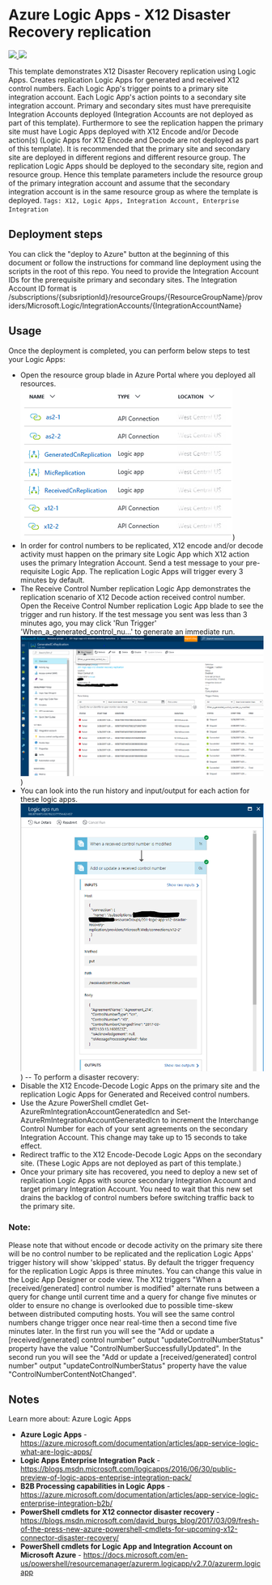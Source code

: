 # Azure Logic Apps - X12 Disaster Recovery replication

<a href="https://portal.azure.com/#create/Microsoft.Template/uri/https%3A%2F%2Fraw.githubusercontent.com%2FAzure%2Fazure-quickstart-templates%2Fmaster%2F201-logic-app-x12-disaster-recovery-replication%2Fazuredeploy.json" target="_blank">
    <img src="http://azuredeploy.net/deploybutton.png"/>
</a>
<a href="http://armviz.io/#/?load=https%3A%2F%2Fraw.githubusercontent.com%2FAzure%2Fazure-quickstart-templates%2Fmaster%2F201-logic-app-x12-disaster-recovery-replication%2Fazuredeploy.json" target="_blank">
    <img src="http://armviz.io/visualizebutton.png"/>
</a>

This template demonstrates X12 Disaster Recovery replication using Logic Apps. Creates replication Logic Apps for generated and received X12 control numbers. Each Logic App's trigger points to a primary site integration account. Each Logic App's action points to a secondary site integration account. Primary and secondary sites must have prerequisite Integration Accounts deployed (Integration Accounts are not deployed as part of this template). Furthermore to see the replication happen the primary site must have Logic Apps deployed with X12 Encode and/or Decode action(s) (Logic Apps for X12 Encode and Decode are not deployed as part of this template).
It is recommended that the primary site and secondary site are deployed in different regions and different resource group. The replication Logic Apps should be deployed to the secondary site, region and resource group. Hence this template parameters include the resource group of the primary integration account and assume that the secondary integration account is in the same resource group as where the template is deployed.
`Tags: X12, Logic Apps, Integration Account, Enterprise Integration`

## Deployment steps

You can click the "deploy to Azure" button at the beginning of this document or follow the instructions for command line deployment using the scripts in the root of this repo.
You need to provide the Integration Account IDs for the prerequisite primary and secondary sites. The Integration Account ID format is /subscriptions/{subsriptionId}/resourceGroups/{ResourceGroupName}/providers/Microsoft.Logic/IntegrationAccounts/{IntegrationAccountName}

## Usage

Once the deployment is completed, you can perform below steps to test your Logic Apps:
- Open the resource group blade in Azure Portal where you deployed all resources.
![Image of Azure resources](https://raw.githubusercontent.com/Azure/azure-quickstart-templates/master/201-logic-app-x12-disaster-recovery-replication/images/azure-resources.png "Azure resources"))
- In order for control numbers to be replicated, X12 encode and/or decode activity must happen on the primary site Logic App which X12 action uses the primary Integration Account. Send a test message to your pre-requisite Logic App. The replication Logic Apps will trigger every 3 minutes by default.
- The Receive Control Number replication Logic App demonstrates the replication scenario of X12 Decode action received control number. Open the Receive Control Number replication Logic App blade to see the trigger and run history. If the test message you sent was less than 3 minutes ago, you may click 'Run Trigger' 'When_a_generated_control_nu...' to generate an immediate run.
![Image of History for Generated Control Number replication Logic App](https://raw.githubusercontent.com/Azure/azure-quickstart-templates/master/201-logic-app-x12-disaster-recovery-replication/images/generated-replication-history.png "History for Generated Control Number replication Logic App"))
- You can look into the run history and input/output for each action for these logic apps.
![Image of Run details for Received Control Number replication Logic App](https://raw.githubusercontent.com/Azure/azure-quickstart-templates/master/201-logic-app-x12-disaster-recovery-replication/images/received-run-details.png "Run details for Received Control Number replication Logic App"))
-- To perform a disaster recovery:
- Disable the X12 Encode-Decode Logic Apps on the primary site and the replication Logic Apps for Generated and Received control numbers.
- Use the Azure PowerShell cmdlet Get-AzureRmIntegrationAccountGeneratedIcn and Set-AzureRmIntegrationAccountGeneratedIcn to increment the Interchange Control Number for each of your sent agreements on the secondary Integration Account. This change may take up to 15 seconds to take effect.
- Redirect traffic to the X12 Encode-Decode Logic Apps on the secondary site. (These Logic Apps are not deployed as part of this template.)
- Once your primary site has recovered, you need to deploy a new set of replication Logic Apps with source secondary Integration Account and target primary Integration Account. You need to wait that this new set drains the backlog of control numbers before switching traffic back to the primary site.

### Note: ###
Please note that without encode or decode activity on the primary site there will be no control number to be replicated and the replication Logic Apps' trigger history will show 'skipped' status.
By default the trigger frequency for the replication Logic Apps is three minutes. You can change this value in the Logic App Designer or code view.
The X12 triggers "When a [received/generated] control number is modified" alternate runs between a query for change until current time and a query for change five minutes or older to ensure no change is overlooked due to possible time-skew between distributed computing hosts. You will see the same control numbers change trigger once near real-time then a second time five minutes later. In the first run you will see the "Add or update a [received/generated] control number" output "updateControlNumberStatus" property have the value "ControlNumberSuccessfullyUpdated". In the second run you will see the "Add or update a [received/generated] control number" output "updateControlNumberStatus" property have the value "ControlNumberContentNotChanged".

## Notes

Learn more about: Azure Logic Apps
* **Azure Logic Apps** - https://azure.microsoft.com/documentation/articles/app-service-logic-what-are-logic-apps/
* **Logic Apps Enterprise Integration Pack** - https://blogs.msdn.microsoft.com/logicapps/2016/06/30/public-preview-of-logic-apps-enteprise-integration-pack/
* **B2B Processing capabilities in Logic Apps** - https://azure.microsoft.com/documentation/articles/app-service-logic-enterprise-integration-b2b/
* **PowerShell cmdlets for X12 connector disaster recovery** - https://blogs.msdn.microsoft.com/david_burgs_blog/2017/03/09/fresh-of-the-press-new-azure-powershell-cmdlets-for-upcoming-x12-connector-disaster-recovery/
* **PowerShell cmdlets for Logic App and Integration Account on Microsoft Azure** - https://docs.microsoft.com/en-us/powershell/resourcemanager/azurerm.logicapp/v2.7.0/azurerm.logicapp
